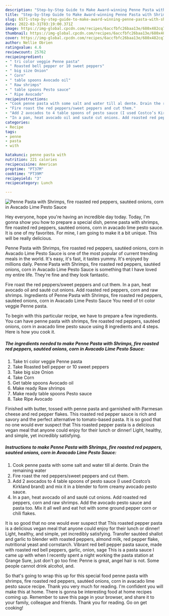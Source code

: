 ```yaml
---
description: "Step-by-Step Guide to Make Award-winning Penne Pasta with Shrimps, fire roasted red peppers, sautéed onions, corn in Avacado Lime Pesto Sauce"
title: "Step-by-Step Guide to Make Award-winning Penne Pasta with Shrimps, fire roasted red peppers, sautéed onions, corn in Avacado Lime Pesto Sauce"
slug: 6571-step-by-step-guide-to-make-award-winning-penne-pasta-with-shrimps-fire-roasted-red-peppers-sauteed-onions-corn-in-avacado-lime-pesto-sauce
date: 2022-03-31T03:19:00.371Z
image: https://img-global.cpcdn.com/recipes/6accfbfc26baa13e/680x482cq70/penne-pasta-with-shrimps-fire-roasted-red-peppers-sauteed-onions-corn-in-avacado-lime-pesto-sauce-recipe-main-photo.jpg
thumbnail: https://img-global.cpcdn.com/recipes/6accfbfc26baa13e/680x482cq70/penne-pasta-with-shrimps-fire-roasted-red-peppers-sauteed-onions-corn-in-avacado-lime-pesto-sauce-recipe-main-photo.jpg
cover: https://img-global.cpcdn.com/recipes/6accfbfc26baa13e/680x482cq70/penne-pasta-with-shrimps-fire-roasted-red-peppers-sauteed-onions-corn-in-avacado-lime-pesto-sauce-recipe-main-photo.jpg
author: Nellie Obrien
ratingvalue: 4.6
reviewcount: 25762
recipeingredient:
- " tri color veggie Penne pasta"
- " Roasted bell pepper or 10 sweet peppers"
- " big size Onion"
- " Corn"
- " table spoons Avocado oil"
- " Raw shrimps"
- " table spoons Pesto sauce"
- " Ripe Avocado"
recipeinstructions:
- "Cook penne pasta with some salt and water till al dente. Drain the remaining water"
- "Fire roast the red peppers/sweet peppers and cut them."
- "Add 2 avocados to 4 table spoons of pesto sauce (I used Costco’s Kirkland brand) and mix it in a blender to form creamy avocado pesto sauce."
- "In a pan, heat avocado oil and sauté cut onions. Add roasted red peppers, corn and raw shrimps. Add the avocado pesto sauce and pasta too. Mix it all well and eat hot with some ground pepper corn or chili flakes."
categories:
- Recipe
tags:
- penne
- pasta
- with

katakunci: penne pasta with 
nutrition: 221 calories
recipecuisine: American
preptime: "PT37M"
cooktime: "PT39M"
recipeyield: "3"
recipecategory: Lunch

---
```



![Penne Pasta with Shrimps, fire roasted red peppers, sautéed onions, corn in Avacado Lime Pesto Sauce](https://img-global.cpcdn.com/recipes/6accfbfc26baa13e/680x482cq70/penne-pasta-with-shrimps-fire-roasted-red-peppers-sauteed-onions-corn-in-avacado-lime-pesto-sauce-recipe-main-photo.jpg)

Hey everyone, hope you're having an incredible day today. Today, I'm gonna show you how to prepare a special dish, penne pasta with shrimps, fire roasted red peppers, sautéed onions, corn in avacado lime pesto sauce. It is one of my favorites. For mine, I am going to make it a bit unique. This will be really delicious.

Penne Pasta with Shrimps, fire roasted red peppers, sautéed onions, corn in Avacado Lime Pesto Sauce is one of the most popular of current trending meals in the world. It's easy, it's fast, it tastes yummy. It's enjoyed by millions daily. Penne Pasta with Shrimps, fire roasted red peppers, sautéed onions, corn in Avacado Lime Pesto Sauce is something that I have loved my entire life. They're fine and they look fantastic.

Fire roast the red peppers/sweet peppers and cut them. In a pan, heat avocado oil and sauté cut onions. Add roasted red peppers, corn and raw shrimps. Ingredients of Penne Pasta with Shrimps, fire roasted red peppers, sautéed onions, corn in Avacado Lime Pesto Sauce You need of tri color veggie Penne pasta.


To begin with this particular recipe, we have to prepare a few ingredients. You can have penne pasta with shrimps, fire roasted red peppers, sautéed onions, corn in avacado lime pesto sauce using 8 ingredients and 4 steps. Here is how you cook it.

<!--inarticleads1-->

##### The ingredients needed to make Penne Pasta with Shrimps, fire roasted red peppers, sautéed onions, corn in Avacado Lime Pesto Sauce:

1. Take  tri color veggie Penne pasta
1. Take  Roasted bell pepper or 10 sweet peppers
1. Take  big size Onion
1. Take  Corn
1. Get  table spoons Avocado oil
1. Make ready  Raw shrimps
1. Make ready  table spoons Pesto sauce
1. Take  Ripe Avocado


Finished with butter, tossed with penne pasta and garnished with Parmesan cheese and red pepper flakes. This roasted red pepper sauce is rich and savory and the perfect alternative to tomato-based pasta. It is so good that no one would ever suspect that This roasted pepper pasta is a delicious vegan meal that anyone could enjoy for their lunch or dinner! Light, healthy, and simple, yet incredibly satisfying. 

<!--inarticleads2-->

##### Instructions to make Penne Pasta with Shrimps, fire roasted red peppers, sautéed onions, corn in Avacado Lime Pesto Sauce:

1. Cook penne pasta with some salt and water till al dente. Drain the remaining water
1. Fire roast the red peppers/sweet peppers and cut them.
1. Add 2 avocados to 4 table spoons of pesto sauce (I used Costco’s Kirkland brand) and mix it in a blender to form creamy avocado pesto sauce.
1. In a pan, heat avocado oil and sauté cut onions. Add roasted red peppers, corn and raw shrimps. Add the avocado pesto sauce and pasta too. Mix it all well and eat hot with some ground pepper corn or chili flakes.


It is so good that no one would ever suspect that This roasted pepper pasta is a delicious vegan meal that anyone could enjoy for their lunch or dinner! Light, healthy, and simple, yet incredibly satisfying. Transfer sautéed shallot and garlic to blender with roasted peppers, almond milk, red pepper flake, nutritional yeast and cornstarch. Vibrant red bell pepper pasta sauce, made with roasted red bell peppers, garlic, onion, sage This is a pasta sauce I came up with when I recently spent a night working the pasta station at Grange Sure, just don&#39;t go too fine: Penne is great, angel hair is not. Some people cannot drink alcohol, and. 

So that's going to wrap this up for this special food penne pasta with shrimps, fire roasted red peppers, sautéed onions, corn in avacado lime pesto sauce recipe. Thank you very much for reading. I'm confident you will make this at home. There is gonna be interesting food at home recipes coming up. Remember to save this page in your browser, and share it to your family, colleague and friends. Thank you for reading. Go on get cooking!
